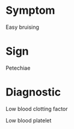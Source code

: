 
# Symptom

Easy bruising

# Sign

Petechiae

# Diagnostic

Low blood clotting factor

Low blood platelet
